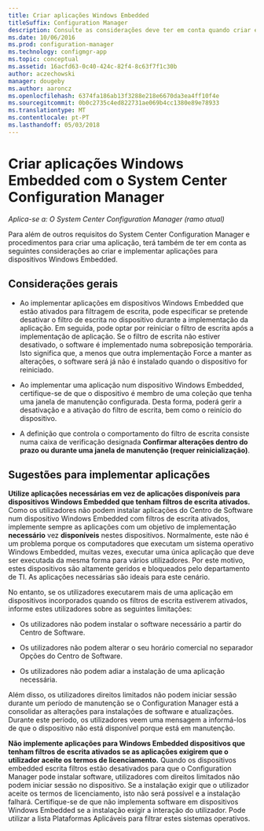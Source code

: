 ```yaml
---
title: Criar aplicações Windows Embedded
titleSuffix: Configuration Manager
description: Consulte as considerações deve ter em conta quando criar e implementar aplicações para dispositivos Windows Embedded.
ms.date: 10/06/2016
ms.prod: configuration-manager
ms.technology: configmgr-app
ms.topic: conceptual
ms.assetid: 16acfd63-0c40-424c-82f4-8c63f7f1c30b
author: aczechowski
manager: dougeby
ms.author: aaroncz
ms.openlocfilehash: 6374fa186ab13f3288e218e6670da3ea4ff10f4e
ms.sourcegitcommit: 0b0c2735c4ed822731ae069b4cc1380e89e78933
ms.translationtype: MT
ms.contentlocale: pt-PT
ms.lasthandoff: 05/03/2018
---
```

# <a name="create-windows-embedded-applications-with-system-center-configuration-manager"></a>Criar aplicações Windows Embedded com o System Center Configuration Manager

*Aplica-se a: O System Center Configuration Manager (ramo atual)*

Para além de outros requisitos do System Center Configuration Manager e procedimentos para criar uma aplicação, terá também de ter em conta as seguintes considerações ao criar e implementar aplicações para dispositivos Windows Embedded.  

## <a name="general-considerations"></a>Considerações gerais  

-   Ao implementar aplicações em dispositivos Windows Embedded que estão ativados para filtragem de escrita, pode especificar se pretende desativar o filtro de escrita no dispositivo durante a implementação da aplicação. Em seguida, pode optar por reiniciar o filtro de escrita após a implementação de aplicação. Se o filtro de escrita não estiver desativado, o software é implementado numa sobreposição temporária. Isto significa que, a menos que outra implementação Force a manter as alterações, o software será já não é instalado quando o dispositivo for reiniciado.  

-   Ao implementar uma aplicação num dispositivo Windows Embedded, certifique-se de que o dispositivo é membro de uma coleção que tenha uma janela de manutenção configurada. Desta forma, poderá gerir a desativação e a ativação do filtro de escrita, bem como o reinício do dispositivo.  

-   A definição que controla o comportamento do filtro de escrita consiste numa caixa de verificação designada **Confirmar alterações dentro do prazo ou durante uma janela de manutenção (requer reinicialização)**.  

## <a name="tips-for-deploying-applications"></a>Sugestões para implementar aplicações  

**Utilize aplicações necessárias em vez de aplicações disponíveis para dispositivos Windows Embedded que tenham filtros de escrita ativados.** Como os utilizadores não podem instalar aplicações do Centro de Software num dispositivo Windows Embedded com filtros de escrita ativados, implemente sempre as aplicações com um objetivo de implementação **necessário** vez **disponíveis** nestes dispositivos. Normalmente, este não é um problema porque os computadores que executam um sistema operativo Windows Embedded, muitas vezes, executar uma única aplicação que deve ser executada da mesma forma para vários utilizadores. Por este motivo, estes dispositivos são altamente geridos e bloqueados pelo departamento de TI. As aplicações necessárias são ideais para este cenário.

 No entanto, se os utilizadores executarem mais de uma aplicação em dispositivos incorporados quando os filtros de escrita estiverem ativados, informe estes utilizadores sobre as seguintes limitações:  

-   Os utilizadores não podem instalar o software necessário a partir do Centro de Software.  

-   Os utilizadores não podem alterar o seu horário comercial no separador Opções do Centro de Software.  

-   Os utilizadores não podem adiar a instalação de uma aplicação necessária.  

Além disso, os utilizadores direitos limitados não podem iniciar sessão durante um período de manutenção se o Configuration Manager está a consolidar as alterações para instalações de software e atualizações. Durante este período, os utilizadores veem uma mensagem a informá-los de que o dispositivo não está disponível porque está em manutenção.  

**Não implemente aplicações para Windows Embedded dispositivos que tenham filtros de escrita ativados se as aplicações exigirem que o utilizador aceite os termos de licenciamento.** Quando os dispositivos embedded escrita filtros estão desativados para que o Configuration Manager pode instalar software, utilizadores com direitos limitados não podem iniciar sessão no dispositivo. Se a instalação exigir que o utilizador aceite os termos de licenciamento, isto não será possível e a instalação falhará. Certifique-se de que não implementa software em dispositivos Windows Embedded se a instalação exigir a interação do utilizador. Pode utilizar a lista Plataformas Aplicáveis para filtrar estes sistemas operativos.  
